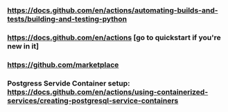 ### https://docs.github.com/en/actions/automating-builds-and-tests/building-and-testing-python
### https://docs.github.com/en/actions  [go to quickstart if you're new in it]
### https://github.com/marketplace 

### Postgress Servide Container setup: https://docs.github.com/en/actions/using-containerized-services/creating-postgresql-service-containers